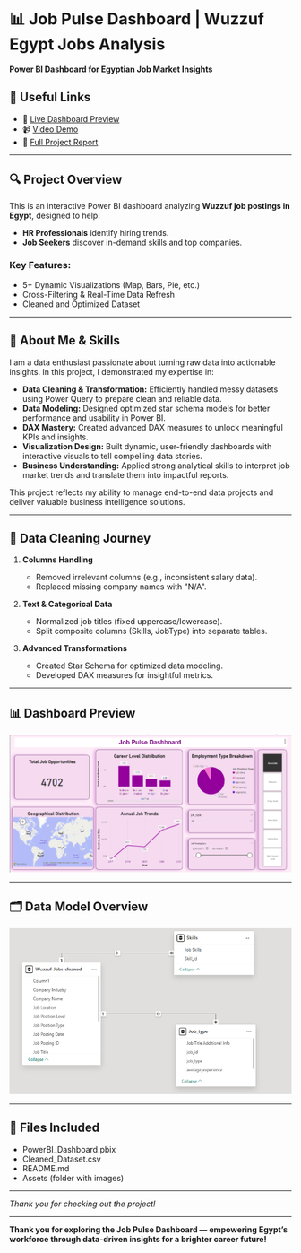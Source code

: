 # 📊 Job Pulse Dashboard | Wuzzuf Egypt Jobs Analysis  
**Power BI Dashboard for Egyptian Job Market Insights**  

## 🔗 Useful Links

- 📌 [Live Dashboard Preview](https://app.powerbi.com/view?r=eyJrijoiMjI0NTRiYzYtMzY1YS00MTUzLTkyYZgtNGRINzRhMDA52DE3liwidCl6ijRlNDVkNic3LTq3NjctNDNkNy1iNzZmLTdhNzVlMzRkMjFKYiJ9)  
- 📹 [Video Demo](https://www.loom.com/share/52345eca004843dc9bd87599d2678b097sid=4f4131a2-b770-46ab-9ef7-cc2a871dd5cf) 
- 📄 [Full Project Report](Report_job_dashbord.pdf)

---

## 🔍 Project Overview  
This is an interactive Power BI dashboard analyzing **Wuzzuf job postings in Egypt**, designed to help:  
- **HR Professionals** identify hiring trends.  
- **Job Seekers** discover in-demand skills and top companies.  

### Key Features:  
- 5+ Dynamic Visualizations (Map, Bars, Pie, etc.)  
- Cross-Filtering & Real-Time Data Refresh  
- Cleaned and Optimized Dataset  

---

## 🚀 About Me & Skills

I am a data enthusiast passionate about turning raw data into actionable insights. In this project, I demonstrated my expertise in:  

- **Data Cleaning & Transformation:** Efficiently handled messy datasets using Power Query to prepare clean and reliable data.  
- **Data Modeling:** Designed optimized star schema models for better performance and usability in Power BI.  
- **DAX Mastery:** Created advanced DAX measures to unlock meaningful KPIs and insights.  
- **Visualization Design:** Built dynamic, user-friendly dashboards with interactive visuals to tell compelling data stories.  
- **Business Understanding:** Applied strong analytical skills to interpret job market trends and translate them into impactful reports.  

This project reflects my ability to manage end-to-end data projects and deliver valuable business intelligence solutions.

---

## 🧹 Data Cleaning Journey  

1. **Columns Handling**  
   - Removed irrelevant columns (e.g., inconsistent salary data).  
   - Replaced missing company names with "N/A".  

2. **Text & Categorical Data**  
   - Normalized job titles (fixed uppercase/lowercase).  
   - Split composite columns (Skills, JobType) into separate tables.  

3. **Advanced Transformations**  
   - Created Star Schema for optimized data modeling.  
   - Developed DAX measures for insightful metrics.  

---

## 📊 Dashboard Preview  

![Dashboard Overview](Assets/p5.png)  

---

## 🗂️ Data Model Overview

![Data Model](Assets/p6.png)

---

## 📂 Files Included  
- PowerBI_Dashboard.pbix  
- Cleaned_Dataset.csv  
- README.md  
- Assets (folder with images)  

---

*Thank you for checking out the project!*

---

**Thank you for exploring the Job Pulse Dashboard — empowering Egypt’s workforce through data-driven insights for a brighter career future!**
